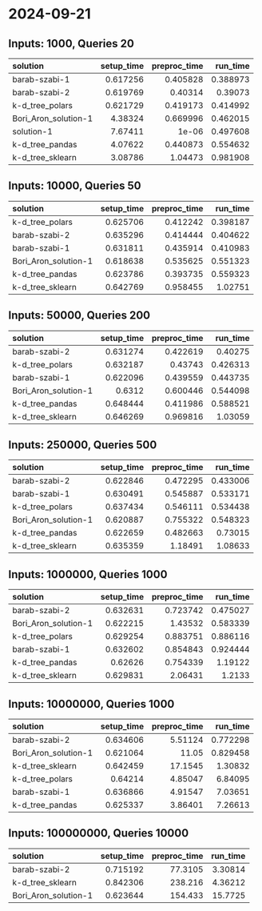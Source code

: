 # 2024-09-21

## Inputs: 1000, Queries 20

| solution             |   setup_time |   preproc_time |   run_time |
|:---------------------|-------------:|---------------:|-----------:|
| barab-szabi-1        |     0.617256 |       0.405828 |   0.388973 |
| barab-szabi-2        |     0.619769 |       0.40314  |   0.39073  |
| k-d_tree_polars      |     0.621729 |       0.419173 |   0.414992 |
| Bori_Aron_solution-1 |     4.38324  |       0.669996 |   0.462015 |
| solution-1           |     7.67411  |       1e-06    |   0.497608 |
| k-d_tree_pandas      |     4.07622  |       0.440873 |   0.554632 |
| k-d_tree_sklearn     |     3.08786  |       1.04473  |   0.981908 |

## Inputs: 10000, Queries 50

| solution             |   setup_time |   preproc_time |   run_time |
|:---------------------|-------------:|---------------:|-----------:|
| k-d_tree_polars      |     0.625706 |       0.412242 |   0.398187 |
| barab-szabi-2        |     0.635296 |       0.414444 |   0.404622 |
| barab-szabi-1        |     0.631811 |       0.435914 |   0.410983 |
| Bori_Aron_solution-1 |     0.618638 |       0.535625 |   0.551323 |
| k-d_tree_pandas      |     0.623786 |       0.393735 |   0.559323 |
| k-d_tree_sklearn     |     0.642769 |       0.958455 |   1.02751  |

## Inputs: 50000, Queries 200

| solution             |   setup_time |   preproc_time |   run_time |
|:---------------------|-------------:|---------------:|-----------:|
| barab-szabi-2        |     0.631274 |       0.422619 |   0.40275  |
| k-d_tree_polars      |     0.632187 |       0.43743  |   0.426313 |
| barab-szabi-1        |     0.622096 |       0.439559 |   0.443735 |
| Bori_Aron_solution-1 |     0.6312   |       0.600446 |   0.544098 |
| k-d_tree_pandas      |     0.648444 |       0.411986 |   0.588521 |
| k-d_tree_sklearn     |     0.646269 |       0.969816 |   1.03059  |

## Inputs: 250000, Queries 500

| solution             |   setup_time |   preproc_time |   run_time |
|:---------------------|-------------:|---------------:|-----------:|
| barab-szabi-2        |     0.622846 |       0.472295 |   0.433006 |
| barab-szabi-1        |     0.630491 |       0.545887 |   0.533171 |
| k-d_tree_polars      |     0.637434 |       0.546111 |   0.534438 |
| Bori_Aron_solution-1 |     0.620887 |       0.755322 |   0.548323 |
| k-d_tree_pandas      |     0.622659 |       0.482663 |   0.73015  |
| k-d_tree_sklearn     |     0.635359 |       1.18491  |   1.08633  |

## Inputs: 1000000, Queries 1000

| solution             |   setup_time |   preproc_time |   run_time |
|:---------------------|-------------:|---------------:|-----------:|
| barab-szabi-2        |     0.632631 |       0.723742 |   0.475027 |
| Bori_Aron_solution-1 |     0.622215 |       1.43532  |   0.583339 |
| k-d_tree_polars      |     0.629254 |       0.883751 |   0.886116 |
| barab-szabi-1        |     0.632602 |       0.854843 |   0.924444 |
| k-d_tree_pandas      |     0.62626  |       0.754339 |   1.19122  |
| k-d_tree_sklearn     |     0.629831 |       2.06431  |   1.2133   |

## Inputs: 10000000, Queries 1000

| solution             |   setup_time |   preproc_time |   run_time |
|:---------------------|-------------:|---------------:|-----------:|
| barab-szabi-2        |     0.634606 |        5.51124 |   0.772298 |
| Bori_Aron_solution-1 |     0.621064 |       11.05    |   0.829458 |
| k-d_tree_sklearn     |     0.642459 |       17.1545  |   1.30832  |
| k-d_tree_polars      |     0.64214  |        4.85047 |   6.84095  |
| barab-szabi-1        |     0.636866 |        4.91547 |   7.03651  |
| k-d_tree_pandas      |     0.625337 |        3.86401 |   7.26613  |

## Inputs: 100000000, Queries 10000

| solution             |   setup_time |   preproc_time |   run_time |
|:---------------------|-------------:|---------------:|-----------:|
| barab-szabi-2        |     0.715192 |        77.3105 |    3.30814 |
| k-d_tree_sklearn     |     0.842306 |       238.216  |    4.36212 |
| Bori_Aron_solution-1 |     0.623644 |       154.433  |   15.7725  |